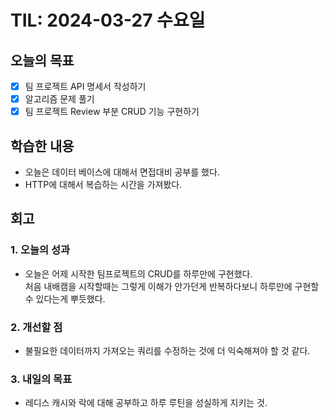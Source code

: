 # TIL: 2024-03-27 수요일
## 오늘의 목표
- [x] 팀 프로젝트 API 명세서 작성하기
- [x] 알고리즘 문제 풀기
- [x] 팀 프로젝트 Review 부분 CRUD 기능 구현하기
## 학습한 내용
- 오늘은 데이터 베이스에 대해서 면접대비 공부를 했다.
- HTTP에 대해서 복습하는 시간을 가져봤다.
## 회고
### 1. 오늘의 성과
- 오늘은 어제 시작한 팀프로젝트의 CRUD를 하루만에 구현했다.<br>처음 내배캠을 시작할때는 그렇게 이해가 안가던게 반복하다보니 하루만에 구현할 수 있다는게 뿌듯했다.
### 2. 개선할 점 
- 불필요한 데이터까지 가져오는 쿼리를 수정하는 것에 더 익숙해져야 할 것 같다.
### 3. 내일의 목표
- 레디스 캐시와 락에 대해 공부하고 하루 루틴을 성실하게 지키는 것.
